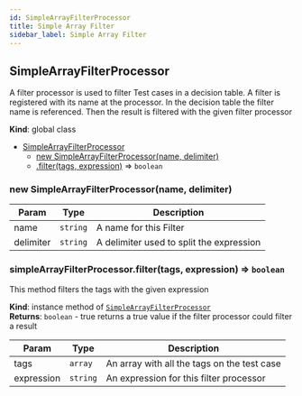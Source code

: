```yaml
---
id: SimpleArrayFilterProcessor
title: Simple Array Filter
sidebar_label: Simple Array Filter
---
```


<a name="SimpleArrayFilterProcessor"></a>

## SimpleArrayFilterProcessor
A filter processor is used to filter Test cases in a decision table.
A filter is registered with its name at the processor. In the decision table
the filter name is referenced. Then the result is filtered with the given
filter processor

**Kind**: global class  

* [SimpleArrayFilterProcessor](#SimpleArrayFilterProcessor)
    * [new SimpleArrayFilterProcessor(name, delimiter)](#new_SimpleArrayFilterProcessor_new)
    * [.filter(tags, expression)](#SimpleArrayFilterProcessor+filter) ⇒ <code>boolean</code>

<a name="new_SimpleArrayFilterProcessor_new"></a>

### new SimpleArrayFilterProcessor(name, delimiter)

| Param | Type | Description |
| --- | --- | --- |
| name | <code>string</code> | A name for this Filter |
| delimiter | <code>string</code> | A delimiter used to split the expression |

<a name="SimpleArrayFilterProcessor+filter"></a>

### simpleArrayFilterProcessor.filter(tags, expression) ⇒ <code>boolean</code>
This method filters the tags with the given expression

**Kind**: instance method of [<code>SimpleArrayFilterProcessor</code>](#SimpleArrayFilterProcessor)  
**Returns**: <code>boolean</code> - true  returns a true value if the filter processor could filter a result  

| Param | Type | Description |
| --- | --- | --- |
| tags | <code>array</code> | An array with all the tags on the test case |
| expression | <code>string</code> | An expression for this filter processor |

